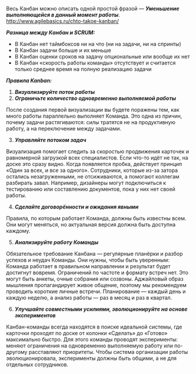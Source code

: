 Весь Канбан можно описать одной простой фразой — ***Уменьшение выполняющейся в данный момент работы***.
http://www.agilebasics.ru/chto-takoe-kanban/

***Разница между Канбан и SCRUM:***
- В Канбан нет таймбоксов ни на что (ни на задачи, ни на спринты)
- В Канбан задачи больше и их меньше
- В Канбан оценки сроков на задачу опциональные или вообще их нет
- В Канбан «скорость работы команды» отсутствует и считается только среднее время на полную реализацию задачи

***Правила Kanban:***
1. ***Визуализируйте поток работы***
2. ***Ограничьте количество одновременно выполняемой работы***

После создания первой визуализации вы будете поражены тем, как много работы параллельно выполняет Команда. 
Это одна из причин, почему задачи растягиваются: силы тратятся не на продуктивную работу, а на переключение между задачами.

3. ***Управляйте потоком задач***

Визуализация помогает следить за скоростью продвижения карточек и равномерной загрузкой всех специалистов. 
Если что-то идёт не так, на доске это сразу видно. Когда появляется пробка, действует принцип «Один за всех, и все за одного».
Сотрудники, которые из-за затора остались незагруженными, не отсиживаются, а помогают коллегам разбирать завал. 
Например, дизайнеры могут подключиться к тестированию или составлению документов, пока у них нет своей работы.

4. ***Сделайте договорённости и ожидания явными***

Правила, по которым работает Команда, должны быть известны всем. 
Они могут меняться, но актуальная версия должна быть доступна каждому.


5. ***Анализируйте работу Команды***

Обязательное требование Канбана — регулярные планёрки и разбор успехов и неудач Команды. 
Они нужны, чтобы быть уверенным: Команда работает в правильном направлении и результат будет достигнут вовремя.
Ограничений по частоте и формату встреч нет. Это могут быть анкеты, очные собрания или созвоны. 
Аджайловый образ мышления пропагандирует живое общение, поэтому мы рекомендуем проводить короткие личные встречи. 
Планирование — каждый день и каждую неделю, а анализ работы — раз в месяц и раз в квартал.

6. ***Улучшайте совместными усилиями, эволюционируйте на основе экспериментов***

Канбан-команды всегда находятся в поиске идеальной системы, где карточки проходят по доске от колонки «Сделать» до «Готово» максимально быстро.
Для этого команды проводят эксперименты: меняют ограничения на одновременно выполняемую работу или по-другому расставляют приоритеты. Чтобы система организации работы эволюционировала, эксперименты должны быть общими, а не для отдельных сотрудников.
